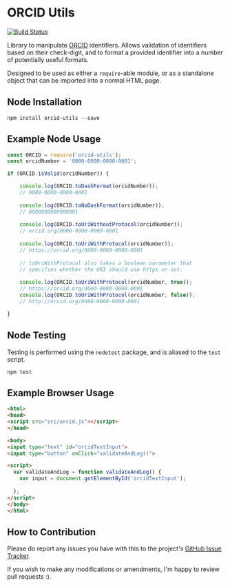 # ORCID Utils


[![Build Status](https://travis-ci.org/alexswilliams/orcid-utils.svg?branch=master)](https://travis-ci.org/alexswilliams/orcid-utils)

Library to manipulate [ORCID](https://orcid.org/) identifiers.
Allows validation of identifiers based on their check-digit,
and to format a provided identifier into a number of potentially
useful formats. 

Designed to be used as either a `require`-able module, or as 
a standalone object that can be imported into a normal HTML page.

## Node Installation

`npm install orcid-utils --save`

## Example Node Usage

```javascript
const ORCID = require('orcid-utils');
const orcidNumber = '0000-0000-0000-0001';

if (ORCID.isValid(orcidNumber)) {

    console.log(ORCID.toDashFormat(orcidNumber));
    // 0000-0000-0000-0001
    
    console.log(ORCID.toNoDashFormat(orcidNumber));
    // 0000000000000001
    
    console.log(ORCID.toUriWithoutProtocol(orcidNumber));
    // orcid.org/0000-0000-0000-0001
    
    console.log(ORCID.toUriWithProtocol(orcidNumber));
    // https://orcid.org/0000-0000-0000-0001
    
    // toUriWithProtocol also takes a boolean parameter that
    // specifies whether the URI should use https or not.
    
    console.log(ORCID.toUriWithProtocol(orcidNumber, true));
    // https://orcid.org/0000-0000-0000-0001    
    console.log(ORCID.toUriWithProtocol(orcidNumber, false));
    // http://orcid.org/0000-0000-0000-0001

}
```

## Node Testing

Testing is performed using the `nodetest` package, and is aliased
to the `test` script.

`npm test`

## Example Browser Usage

```html
<html>
<head>
<script src="src/orcid.js"></script>
</head>

<body>
<input type="text" id="orcidTextInput">
<input type="button" onClick="validateAndLog()">

<script>
  var validateAndLog = function validateAndLog() {
    var input = document.getElementById('orcidTextInput');
    
  };
</script>
</body>
</html>
```

## How to Contribution

Please do report any issues you have with this to the project's
[GitHub Issue Tracker](https://github.com/alexswilliams/orcid-utils/issues).

If you wish to make any modifications or amendments, I'm happy to
review pull requests :).

